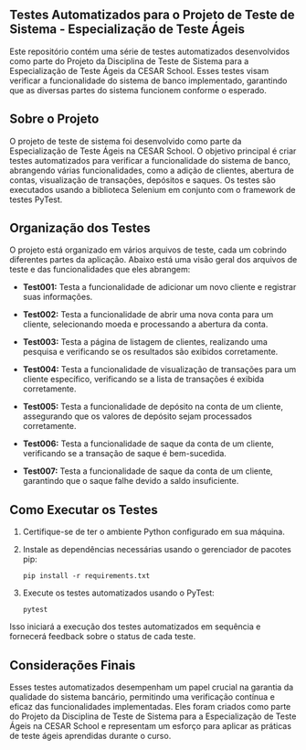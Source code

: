 ## Testes Automatizados para o Projeto de Teste de Sistema - Especialização de Teste Ágeis

Este repositório contém uma série de testes automatizados desenvolvidos como parte do Projeto da Disciplina de Teste de Sistema para a Especialização de Teste Ágeis da CESAR School. Esses testes visam verificar a funcionalidade do sistema de banco implementado, garantindo que as diversas partes do sistema funcionem conforme o esperado.

## Sobre o Projeto

O projeto de teste de sistema foi desenvolvido como parte da Especialização de Teste Ágeis na CESAR School. O objetivo principal é criar testes automatizados para verificar a funcionalidade do sistema de banco, abrangendo várias funcionalidades, como a adição de clientes, abertura de contas, visualização de transações, depósitos e saques. Os testes são executados usando a biblioteca Selenium em conjunto com o framework de testes PyTest.

## Organização dos Testes

O projeto está organizado em vários arquivos de teste, cada um cobrindo diferentes partes da aplicação. Abaixo está uma visão geral dos arquivos de teste e das funcionalidades que eles abrangem:

- **Test001:** Testa a funcionalidade de adicionar um novo cliente e registrar suas informações.

- **Test002:** Testa a funcionalidade de abrir uma nova conta para um cliente, selecionando moeda e processando a abertura da conta.

- **Test003:** Testa a página de listagem de clientes, realizando uma pesquisa e verificando se os resultados são exibidos corretamente.

- **Test004:** Testa a funcionalidade de visualização de transações para um cliente específico, verificando se a lista de transações é exibida corretamente.

- **Test005:** Testa a funcionalidade de depósito na conta de um cliente, assegurando que os valores de depósito sejam processados corretamente.

- **Test006:** Testa a funcionalidade de saque da conta de um cliente, verificando se a transação de saque é bem-sucedida.

- **Test007:** Testa a funcionalidade de saque da conta de um cliente, garantindo que o saque falhe devido a saldo insuficiente.

## Como Executar os Testes

1. Certifique-se de ter o ambiente Python configurado em sua máquina.

2. Instale as dependências necessárias usando o gerenciador de pacotes pip:
   
   ```
   pip install -r requirements.txt
   ```

3. Execute os testes automatizados usando o PyTest:

   ```
   pytest
   ```

Isso iniciará a execução dos testes automatizados em sequência e fornecerá feedback sobre o status de cada teste.

## Considerações Finais

Esses testes automatizados desempenham um papel crucial na garantia da qualidade do sistema bancário, permitindo uma verificação contínua e eficaz das funcionalidades implementadas. Eles foram criados como parte do Projeto da Disciplina de Teste de Sistema para a Especialização de Teste Ágeis na CESAR School e representam um esforço para aplicar as práticas de teste ágeis aprendidas durante o curso.

